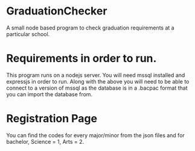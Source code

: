 # GraduationChecker
A small node based program to check graduation requirements at a particular school.

# Requirements in order to run.
This program runs on a nodejs server. You will need mssql installed and expressjs in order to run. 
Along with the above you will need to be able to connect to a version of mssql as the database is in a .bacpac format that you can import the database from.

# Registration Page
You can find the codes for every major/minor from the json files and for bachelor, Science = 1, Arts = 2.

